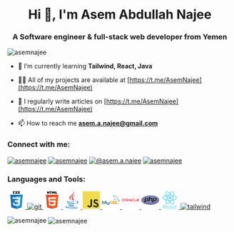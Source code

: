 <h1 align="center">Hi 👋, I'm Asem Abdullah Najee</h1>
<h3 align="center">A Software engineer & full-stack web developer from Yemen</h3>

<p align="left"> <img src="https://komarev.com/ghpvc/?username=asemnajee&label=Profile%20views&color=0e75b6&style=flat" alt="asemnajee" /> </p>

- 🌱 I’m currently learning **Tailwind, React, Java**

- 👨‍💻 All of my projects are available at [https://t.me/AsemNajee](https://t.me/AsemNajee)

- 📝 I regularly write articles on [https://t.me/AsemNajee](https://t.me/AsemNajee)

- 📫 How to reach me **asem.a.najee@gmail.com**

<h3 align="left">Connect with me:</h3>
<p align="left">
<a href="https://linkedin.com/in/asemnajee" target="blank"><img align="center" src="https://raw.githubusercontent.com/rahuldkjain/github-profile-readme-generator/master/src/images/icons/Social/linked-in-alt.svg" alt="asemnajee" height="30" width="40" /></a>
<a href="https://stackoverflow.com/users/25027137/asem-najee" target="blank"><img align="center" src="https://raw.githubusercontent.com/rahuldkjain/github-profile-readme-generator/master/src/images/icons/Social/stack-overflow.svg" alt="asemnajee" height="30" width="40" /></a>
<a href="https://medium.com/@asem.a.najee" target="blank"><img align="center" src="https://raw.githubusercontent.com/rahuldkjain/github-profile-readme-generator/master/src/images/icons/Social/medium.svg" alt="@asem.a.najee" height="30" width="40" /></a>
<a href="https://www.leetcode.com/asemnajee" target="blank"><img align="center" src="https://raw.githubusercontent.com/rahuldkjain/github-profile-readme-generator/master/src/images/icons/Social/leet-code.svg" alt="asemnajee" height="30" width="40" /></a>
</p>

<h3 align="left">Languages and Tools:</h3>
<p align="left"> <a href="https://www.w3schools.com/css/" target="_blank" rel="noreferrer"> <img src="https://raw.githubusercontent.com/devicons/devicon/master/icons/css3/css3-original-wordmark.svg" alt="css3" width="40" height="40"/> </a> <a href="https://git-scm.com/" target="_blank" rel="noreferrer"> <img src="https://www.vectorlogo.zone/logos/git-scm/git-scm-icon.svg" alt="git" width="40" height="40"/> </a> <a href="https://www.w3.org/html/" target="_blank" rel="noreferrer"> <img src="https://raw.githubusercontent.com/devicons/devicon/master/icons/html5/html5-original-wordmark.svg" alt="html5" width="40" height="40"/> </a> <a href="https://www.java.com" target="_blank" rel="noreferrer"> <img src="https://raw.githubusercontent.com/devicons/devicon/master/icons/java/java-original.svg" alt="java" width="40" height="40"/> </a> <a href="https://developer.mozilla.org/en-US/docs/Web/JavaScript" target="_blank" rel="noreferrer"> <img src="https://raw.githubusercontent.com/devicons/devicon/master/icons/javascript/javascript-original.svg" alt="javascript" width="40" height="40"/> </a> <a href="https://www.mysql.com/" target="_blank" rel="noreferrer"> <img src="https://raw.githubusercontent.com/devicons/devicon/master/icons/mysql/mysql-original-wordmark.svg" alt="mysql" width="40" height="40"/> </a> <a href="https://www.oracle.com/" target="_blank" rel="noreferrer"> <img src="https://raw.githubusercontent.com/devicons/devicon/master/icons/oracle/oracle-original.svg" alt="oracle" width="40" height="40"/> </a> <a href="https://www.php.net" target="_blank" rel="noreferrer"> <img src="https://raw.githubusercontent.com/devicons/devicon/master/icons/php/php-original.svg" alt="php" width="40" height="40"/> </a> <a href="https://reactjs.org/" target="_blank" rel="noreferrer"> <img src="https://raw.githubusercontent.com/devicons/devicon/master/icons/react/react-original-wordmark.svg" alt="react" width="40" height="40"/> </a> <a href="https://tailwindcss.com/" target="_blank" rel="noreferrer"> <img src="https://www.vectorlogo.zone/logos/tailwindcss/tailwindcss-icon.svg" alt="tailwind" width="40" height="40"/> </a> </p>

<p><img align="left" src="https://github-readme-stats.vercel.app/api/top-langs?username=asemnajee&show_icons=true&locale=en&layout=compact" alt="asemnajee" /></p>

<p>&nbsp;<img align="center" src="https://github-readme-stats.vercel.app/api?username=asemnajee&show_icons=true&locale=en" alt="asemnajee" /></p>

